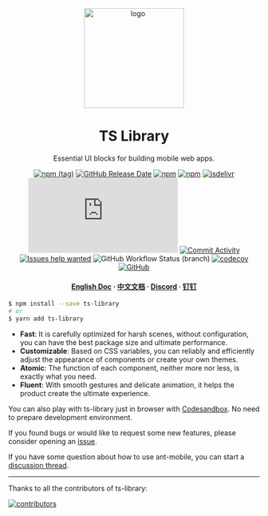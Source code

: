 <div align="center">

  <img src="https://gw.alipayobjects.com/zos/bmw-prod/b2c7ff8b-eba0-4af9-9dd5-0b5b17f42c57.svg" alt="logo" width="200" height="auto" />
  <h1>TS Library</h1>

  <p>
    Essential UI blocks for building mobile web apps. 
  </p>

[![npm (tag)](https://img.shields.io/npm/v/ts-library)](https://www.npmjs.com/package/ts-library) [![GitHub Release Date](https://img.shields.io/github/release-date/ant-design/ant-design-mobile)](https://github.com/ant-design/ant-design-mobile/releases) [![npm](https://img.shields.io/npm/dw/ts-library)](https://www.npmjs.com/package/ts-library) [![npm](https://img.shields.io/npm/dw/ts-library-v5-count?label=downloads%285.x%29)](https://www.npmjs.com/package/ts-library) [![jsdelivr](https://img.shields.io/jsdelivr/npm/hm/ts-library)](https://www.jsdelivr.com/package/npm/ts-library) [![gzip size](https://img.badgesize.io/https:/unpkg.com/ts-library/umd/ts-library.js?label=gzip%20size&compression=gzip)](https://unpkg.com/browse/ts-library@5/umd/ts-library.js) [![Commit Activity](https://img.shields.io/github/commit-activity/m/ant-design/ant-design-mobile/master)](https://github.com/ant-design/ant-design-mobile/graphs/contributors) [![Issues help wanted](https://img.shields.io/github/issues-raw/ant-design/ant-design-mobile/help%20wanted?label=help%20wanted)](https://github.com/ant-design/ant-design-mobile/issues?q=is%3Aissue+is%3Aopen+label%3A%22help+wanted%22) ![GitHub Workflow Status (branch)](https://img.shields.io/github/workflow/status/ant-design/ant-design-mobile/Check/v5) [![codecov](https://img.shields.io/codecov/c/gh/ant-design/ant-design-mobile?token=2kJyJBg1nK)](https://codecov.io/gh/ant-design/ant-design-mobile) [![GitHub](https://img.shields.io/github/license/ant-design/ant-design-mobile)](https://github.com/ant-design/ant-design-mobile)

  <h4>
    <a href="https://mobile.ant.design">English Doc</a>
  <span> · </span>
    <a href="https://mobile.ant.design/zh">中文文档</a>
  <span> · </span>
    <a href="https://discord.gg/jmNvw4WFYn">Discord</a>
  <span> · </span>
    <a href="https://gw.alipayobjects.com/mdn/rms_25513e/afts/img/A*hBjlR4nUWjkAAAAAAAAAAAAAARQnAQ">钉钉</a>
  </h4>
</div>

```bash
$ npm install --save ts-library
# or
$ yarn add ts-library
```

- **Fast**: It is carefully optimized for harsh scenes, without configuration, you can have the best package size and ultimate performance.
- **Customizable**: Based on CSS variables, you can reliably and efficiently adjust the appearance of components or create your own themes.
- **Atomic**: The function of each component, neither more nor less, is exactly what you need.
- **Fluent**: With smooth gestures and delicate animation, it helps the product create the ultimate experience.

You can also play with ts-library just in browser with [Codesandbox](https://codesandbox.io/s/ts-library-snrxr?file=/package.json). No need to prepare development environment.

If you found bugs or would like to request some new features, please consider opening an [issue](https://github.com/ant-design/ant-design-mobile/issues/new).

If you have some question about how to use ant-mobile, you can start a [discussion thread](https://github.com/ant-design/ant-design-mobile/discussions).

---

Thanks to all the contributors of ts-library:

<a href="https://github.com/ant-design/ant-design-mobile/graphs/contributors">
  <img src="https://opencollective.com/ant-design-mobile/contributors.svg?width=960&button=false" alt="contributors" />
</a>
